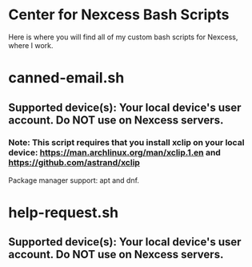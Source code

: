 # Center for Nexcess Bash Scripts
Here is where you will find all of my custom bash scripts for Nexcess, where I work.

# canned-email.sh
## Supported device(s): Your local device's user account. Do NOT use on Nexcess servers.
### Note: This script requires that you install xclip on your local device: https://man.archlinux.org/man/xclip.1.en and https://github.com/astrand/xclip
Package manager support: apt and dnf.

# help-request.sh
## Supported device(s): Your local device's user account. Do NOT use on Nexcess servers.
